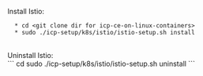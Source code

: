 Install Istio:<br>
```
  * cd <git clone dir for icp-ce-on-linux-containers>
  * sudo ./icp-setup/k8s/istio/istio-setup.sh install
```
<br>
Uninstall Istio:<br>
```
   cd <git clone dir for icp-ce-on-linux-containers>
   sudo ./icp-setup/k8s/istio/istio-setup.sh uninstall
```

